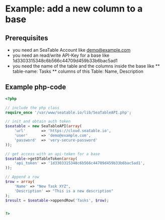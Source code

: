 # Example: add a new column to a base

## Prerequisites

* you need an SeaTable Account like demo@example.com
* you need an read/write API-Key for a base like 1d3303315348c6b566c44709d459b33b6bac5ad1
* you need the name of the table and the columns inside the base like 
** table-name: Tasks
** columns of this Table: Name, Description

## Example php-code


```php
<?php

// include the php class
require_once '/var/www/seatable.io/lib/SeaTableAPI.php';

// init and obtain auth token
$seatable = new SeaTableAPI(array(
    'url'       => 'https://cloud.seatable.io', 
    'user'      => 'demo@example.com',
    'password'  => 'very-secure-password'
));

// get access with an api-token for a base
$seatable->getDTableToken(array(
	'api_token' => '1d3303315348c6b566c44709d459b33b6bac5ad1',
));

// Append a row
$row = array(
	'Name' => "New Task XYZ",
	'Description' => "This is a new description"
);
$result = $seatable->appendRow('Tasks', $row);


?>
```